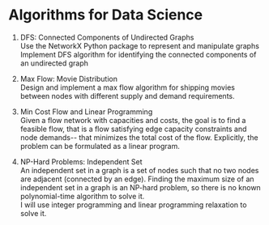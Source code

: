 # Algorithms for Data Science

1. DFS: Connected Components of Undirected Graphs   
Use the NetworkX Python package to represent and manipulate graphs   
Implement DFS algorithm for identifying the connected components of an undirected graph   

2. Max Flow: Movie Distribution    
Design and implement a max flow algorithm for shipping movies between nodes with different supply and demand requirements.   

3. Min Cost Flow and Linear Programming     
Given a flow network with capacities and costs, the goal is to find a feasible flow, that is a flow satisfying edge capacity constraints and node demands-- that minimizes the total cost of the flow. Explicitly, the problem can be formulated as a linear program.     

4. NP-Hard Problems: Independent Set     
An independent set in a graph is a set of nodes such that no two nodes are adjacent (connected by an edge). Finding the maximum size of an independent set in a graph is an NP-hard problem, so there is no known polynomial-time algorithm to solve it.    
I will use integer programming and linear programming relaxation to solve it.    


